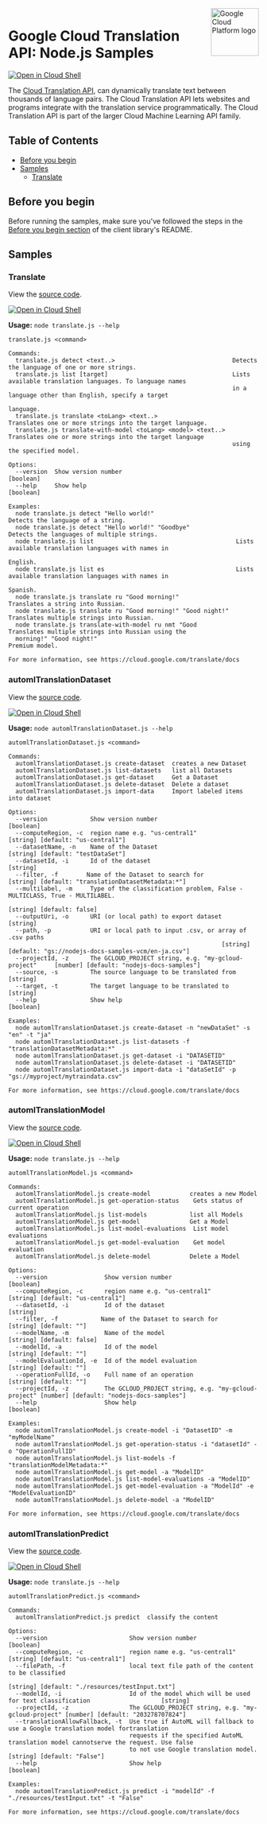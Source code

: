 <img src="https://avatars2.githubusercontent.com/u/2810941?v=3&s=96" alt="Google Cloud Platform logo" title="Google Cloud Platform" align="right" height="96" width="96"/>

# Google Cloud Translation API: Node.js Samples

[![Open in Cloud Shell][shell_img]][shell_link]

The [Cloud Translation API](https://cloud.google.com/translate/docs), can dynamically translate text between thousands of language pairs. The Cloud Translation API lets websites and programs integrate with the translation service programmatically. The Cloud Translation API is part of the larger Cloud Machine Learning API family.

## Table of Contents

* [Before you begin](#before-you-begin)
* [Samples](#samples)
  * [Translate](#translate)

## Before you begin

Before running the samples, make sure you've followed the steps in the
[Before you begin section](../README.md#before-you-begin) of the client
library's README.

## Samples

### Translate

View the [source code][translate_0_code].

[![Open in Cloud Shell][shell_img]](https://console.cloud.google.com/cloudshell/open?git_repo=https://github.com/googleapis/nodejs-translate&page=editor&open_in_editor=samples/translate.js,samples/README.md)

__Usage:__ `node translate.js --help`

```
translate.js <command>

Commands:
  translate.js detect <text..>                                 Detects the language of one or more strings.
  translate.js list [target]                                   Lists available translation languages. To language names
                                                               in a language other than English, specify a target
                                                               language.
  translate.js translate <toLang> <text..>                     Translates one or more strings into the target language.
  translate.js translate-with-model <toLang> <model> <text..>  Translates one or more strings into the target language
                                                               using the specified model.

Options:
  --version  Show version number                                                                               [boolean]
  --help     Show help                                                                                         [boolean]

Examples:
  node translate.js detect "Hello world!"                       Detects the language of a string.
  node translate.js detect "Hello world!" "Goodbye"             Detects the languages of multiple strings.
  node translate.js list                                        Lists available translation languages with names in
                                                                English.
  node translate.js list es                                     Lists available translation languages with names in
                                                                Spanish.
  node translate.js translate ru "Good morning!"                Translates a string into Russian.
  node translate.js translate ru "Good morning!" "Good night!"  Translates multiple strings into Russian.
  node translate.js translate-with-model ru nmt "Good           Translates multiple strings into Russian using the
  morning!" "Good night!"                                       Premium model.

For more information, see https://cloud.google.com/translate/docs
```

[translate_0_docs]: https://cloud.google.com/translate/docs
[translate_0_code]: translate.js

[shell_img]: //gstatic.com/cloudssh/images/open-btn.png
[shell_link]: https://console.cloud.google.com/cloudshell/open?git_repo=https://github.com/googleapis/nodejs-translate&page=editor&open_in_editor=samples/README.md

### automlTranslationDataset

View the [source code][automlTranslationDataset_code].

[![Open in Cloud Shell][shell_img]](https://console.cloud.google.com/cloudshell/open?git_repo=https://github.com/googleapis/nodejs-translate&page=editor&open_in_editor=samples/automl/automlTranslationDataset.js,samples/README.md)

__Usage:__ `node automlTranslationDataset.js --help`

```
automlTranslationDataset.js <command>

Commands:
  automlTranslationDataset.js create-dataset  creates a new Dataset
  automlTranslationDataset.js list-datasets   list all Datasets
  automlTranslationDataset.js get-dataset     Get a Dataset
  automlTranslationDataset.js delete-dataset  Delete a dataset
  automlTranslationDataset.js import-data     Import labeled items into dataset

Options:
  --version            Show version number                                                                     [boolean]
  --computeRegion, -c  region name e.g. "us-central1"                                  [string] [default: "us-central1"]
  --datasetName, -n    Name of the Dataset                                             [string] [default: "testDataSet"]
  --datasetId, -i      Id of the dataset                                                                        [string]
  --filter, -f        Name of the Dataset to search for              [string] [default: "translationDatasetMetadata:*"]
  --multilabel, -m     Type of the classification problem, False - MULTICLASS, True - MULTILABEL.
                                                                                               [string] [default: false]
  --outputUri, -o      URI (or local path) to export dataset                                                    [string]
  --path, -p           URI or local path to input .csv, or array of .csv paths
                                                            [string] [default: "gs://nodejs-docs-samples-vcm/en-ja.csv"]
  --projectId, -z      The GCLOUD_PROJECT string, e.g. "my-gcloud-project"     [number] [default: "nodejs-docs-samples"]
  --source, -s         The source language to be translated from                                                [string]
  --target, -t         The target language to be translated to                                                  [string]
  --help               Show help                                                                               [boolean]

Examples:
  node automlTranslationDataset.js create-dataset -n "newDataSet" -s "en" -t "ja"
  node automlTranslationDataset.js list-datasets -f "translationDatasetMetadata:*"
  node automlTranslationDataset.js get-dataset -i "DATASETID"
  node automlTranslationDataset.js delete-dataset -i "DATASETID"
  node automlTranslationDataset.js import-data -i "dataSetId" -p "gs://myproject/mytraindata.csv"

For more information, see https://cloud.google.com/translate/docs
```

[automlTranslationDataset_docs]: https://cloud.google.com/translate/docs
[automlTranslationDataset_code]: automl/automlTranslationDataset.js

[shell_img]: //gstatic.com/cloudssh/images/open-btn.png
[shell_link]: https://console.cloud.google.com/cloudshell/open?git_repo=https://github.com/googleapis/nodejs-translate&page=editor&open_in_editor=samples/README.md

### automlTranslationModel

View the [source code][automlTranslationModel_code].

[![Open in Cloud Shell][shell_img]](https://console.cloud.google.com/cloudshell/open?git_repo=https://github.com/googleapis/nodejs-translate&page=editor&open_in_editor=samples/automl/automlTranslationModel.js,samples/README.md)

__Usage:__ `node translate.js --help`

```
automlTranslationModel.js <command>

Commands:
  automlTranslationModel.js create-model           creates a new Model
  automlTranslationModel.js get-operation-status    Gets status of current operation
  automlTranslationModel.js list-models            list all Models
  automlTranslationModel.js get-model              Get a Model
  automlTranslationModel.js list-model-evaluations  List model evaluations
  automlTranslationModel.js get-model-evaluation    Get model evaluation
  automlTranslationModel.js delete-model           Delete a Model

Options:
  --version                Show version number                                                                 [boolean]
  --computeRegion, -c      region name e.g. "us-central1"                              [string] [default: "us-central1"]
  --datasetId, -i          Id of the dataset                                                                    [string]
  --filter, -f            Name of the Dataset to search for                                      [string] [default: ""]
  --modelName, -m          Name of the model                                                   [string] [default: false]
  --modelId, -a            Id of the model                                                        [string] [default: ""]
  --modelEvaluationId, -e  Id of the model evaluation                                             [string] [default: ""]
  --operationFullId, -o    Full name of an operation                                              [string] [default: ""]
  --projectId, -z          The GCLOUD_PROJECT string, e.g. "my-gcloud-project" [number] [default: "nodejs-docs-samples"]
  --help                   Show help                                                                           [boolean]

Examples:
  node automlTranslationModel.js create-model -i "DatasetID" -m "myModelName"
  node automlTranslationModel.js get-operation-status -i "datasetId" -o "OperationFullID"
  node automlTranslationModel.js list-models -f "translationModelMetadata:*"
  node automlTranslationModel.js get-model -a "ModelID"
  node automlTranslationModel.js list-model-evaluations -a "ModelID"
  node automlTranslationModel.js get-model-evaluation -a "ModelId" -e "ModelEvaluationID"
  node automlTranslationModel.js delete-model -a "ModelID"

For more information, see https://cloud.google.com/translate/docs
```

[automlTranslationModel_docs]: https://cloud.google.com/translate/docs
[automlTranslationModel_code]: automl/automlTranslationModel.js

[shell_img]: //gstatic.com/cloudssh/images/open-btn.png
[shell_link]: https://console.cloud.google.com/cloudshell/open?git_repo=https://github.com/googleapis/nodejs-translate&page=editor&open_in_editor=samples/README.md

### automlTranslationPredict

View the [source code][automlTranslationPredict_code].

[![Open in Cloud Shell][shell_img]](https://console.cloud.google.com/cloudshell/open?git_repo=https://github.com/googleapis/nodejs-translate&page=editor&open_in_editor=samples/automl/automlTranslationPredict.js,samples/README.md)

__Usage:__ `node translate.js --help`

```
automlTranslationPredict.js <command>

Commands:
  automlTranslationPredict.js predict  classify the content

Options:
  --version                       Show version number                                                          [boolean]
  --computeRegion, -c             region name e.g. "us-central1"                       [string] [default: "us-central1"]
  --filePath, -f                  local text file path of the content to be classified
                                                                         [string] [default: "./resources/testInput.txt"]
  --modelId, -i                   Id of the model which will be used for text classification                    [string]
  --projectId, -z                 The GCLOUD_PROJECT string, e.g. "my-gcloud-project" [number] [default: "203278707824"]
  --translationAllowFallback, -t  Use true if AutoML will fallback to use a Google translation model fortranslation
                                  requests if the specified AutoML translation model cannotserve the request. Use false
                                  to not use Google translation model.                       [string] [default: "False"]
  --help                          Show help                                                                    [boolean]

Examples:
  node automlTranslationPredict.js predict -i "modelId" -f "./resources/testInput.txt" -t "False"

For more information, see https://cloud.google.com/translate/docs
```

[automlTranslationPredict_docs]: https://cloud.google.com/translate/docs
[automlTranslationPredict_code]: automl/automlTranslationPredict.js

[shell_img]: //gstatic.com/cloudssh/images/open-btn.png
[shell_link]: https://console.cloud.google.com/cloudshell/open?git_repo=https://github.com/googleapis/nodejs-translate&page=editor&open_in_editor=samples/README.md

